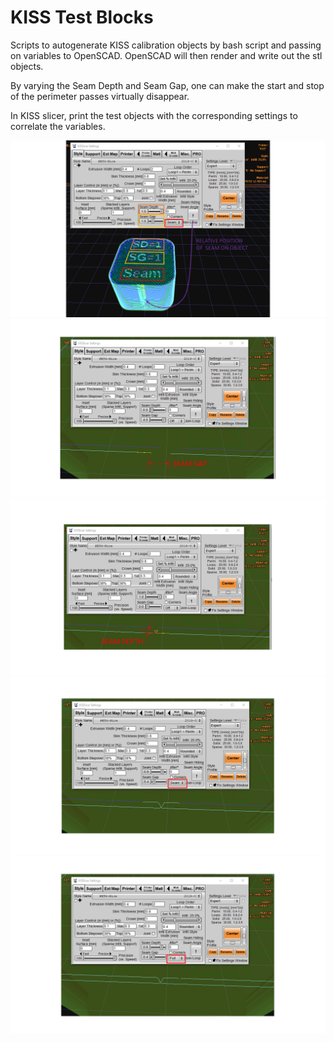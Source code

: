# KISS Test Blocks

Scripts to autogenerate KISS calibration objects by bash script and passing on variables to OpenSCAD. OpenSCAD will then render and write out the stl objects. 

By varying the Seam Depth and Seam Gap, one can make the start and stop of the perimeter passes virtually disappear. 

In KISS slicer, print the test objects with the corresponding settings to correlate the variables.   

![Overview](https://github.com/nionio6915/KISS-Test-Blocks/blob/master/Pics/Slide1.PNG)
![Seam Depth](https://github.com/nionio6915/KISS-Test-Blocks/blob/master/Pics/Slide2.PNG)
![Seam Gap](https://github.com/nionio6915/KISS-Test-Blocks/blob/master/Pics/Slide3.PNG)
![Seam Join](https://github.com/nionio6915/KISS-Test-Blocks/blob/master/Pics/Slide4.PNG)
![Seam Full](https://github.com/nionio6915/KISS-Test-Blocks/blob/master/Pics/Slide5.PNG)
